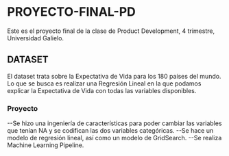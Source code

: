 # PROYECTO-FINAL-PD
Este es el proyecto final de la clase de Product Development, 4 trimestre, Universidad Galielo.

## DATASET
El dataset trata sobre la Expectativa de Vida para los 180 países del mundo. Lo que se busca es realizar una Regresión Lineal en la que podamos explicar la Expectativa de Vida con todas las variables disponibles.

### Proyecto
--Se hizo una ingeniería de características para poder cambiar las variables que tenían NA y se codifican las dos variables categóricas.
--Se hace un modelo de regresión lineal, así como un modelo de GridSearch. 
--Se realiza Machine Learning Pipeline.
